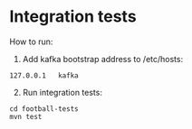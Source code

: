 # Integration tests

How to run:
1. Add kafka bootstrap address to /etc/hosts:
```
127.0.0.1   kafka
```
2. Run integration tests:
```
cd football-tests
mvn test
```
